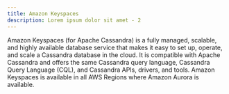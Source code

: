 ```yaml
---
title: Amazon Keyspaces
description: Lorem ipsum dolor sit amet - 2
---
```


Amazon Keyspaces (for Apache Cassandra) is a fully managed, scalable, and highly available database service that makes it easy to set up, operate, and scale a Cassandra database in the cloud. It is compatible with Apache Cassandra and offers the same Cassandra query language, Cassandra Query Language (CQL), and Cassandra APIs, drivers, and tools. Amazon Keyspaces is available in all AWS Regions where Amazon Aurora is available.
